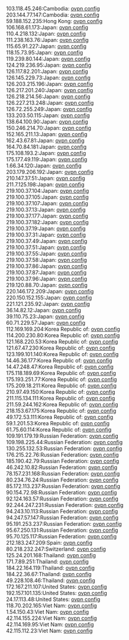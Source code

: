 103.118.45.246:Cambodia: [ovpn config](vpn/103_118_45_246.ovpn)  
203.144.77.147:Cambodia: [ovpn config](vpn/203_144_77_147.ovpn)  
59.188.152.235:Hong Kong: [ovpn config](vpn/59_188_152_235.ovpn)  
106.168.61.173:Japan: [ovpn config](vpn/106_168_61_173.ovpn)  
110.4.218.132:Japan: [ovpn config](vpn/110_4_218_132.ovpn)  
111.238.163.76:Japan: [ovpn config](vpn/111_238_163_76.ovpn)  
115.65.91.227:Japan: [ovpn config](vpn/115_65_91_227.ovpn)  
118.15.73.95:Japan: [ovpn config](vpn/118_15_73_95.ovpn)  
119.239.80.144:Japan: [ovpn config](vpn/119_239_80_144.ovpn)  
124.219.236.95:Japan: [ovpn config](vpn/124_219_236_95.ovpn)  
126.117.82.201:Japan: [ovpn config](vpn/126_117_82_201.ovpn)  
126.145.229.73:Japan: [ovpn config](vpn/126_145_229_73.ovpn)  
126.203.215.196:Japan: [ovpn config](vpn/126_203_215_196.ovpn)  
126.217.201.240:Japan: [ovpn config](vpn/126_217_201_240.ovpn)  
126.218.214.56:Japan: [ovpn config](vpn/126_218_214_56.ovpn)  
126.227.213.248:Japan: [ovpn config](vpn/126_227_213_248.ovpn)  
126.72.255.249:Japan: [ovpn config](vpn/126_72_255_249.ovpn)  
133.203.50.115:Japan: [ovpn config](vpn/133_203_50_115.ovpn)  
138.64.100.90:Japan: [ovpn config](vpn/138_64_100_90.ovpn)  
150.246.214.70:Japan: [ovpn config](vpn/150_246_214_70.ovpn)  
152.165.211.13:Japan: [ovpn config](vpn/152_165_211_13.ovpn)  
162.43.67.81:Japan: [ovpn config](vpn/162_43_67_81.ovpn)  
164.70.84.181:Japan: [ovpn config](vpn/164_70_84_181.ovpn)  
175.108.193.2:Japan: [ovpn config](vpn/175_108_193_2.ovpn)  
175.177.49.119:Japan: [ovpn config](vpn/175_177_49_119.ovpn)  
1.66.34.120:Japan: [ovpn config](vpn/1_66_34_120.ovpn)  
203.179.206.192:Japan: [ovpn config](vpn/203_179_206_192.ovpn)  
210.147.37.51:Japan: [ovpn config](vpn/210_147_37_51.ovpn)  
211.7.125.198:Japan: [ovpn config](vpn/211_7_125_198.ovpn)  
219.100.37.104:Japan: [ovpn config](vpn/219_100_37_104.ovpn)  
219.100.37.105:Japan: [ovpn config](vpn/219_100_37_105.ovpn)  
219.100.37.107:Japan: [ovpn config](vpn/219_100_37_107.ovpn)  
219.100.37.13:Japan: [ovpn config](vpn/219_100_37_13.ovpn)  
219.100.37.177:Japan: [ovpn config](vpn/219_100_37_177.ovpn)  
219.100.37.182:Japan: [ovpn config](vpn/219_100_37_182.ovpn)  
219.100.37.19:Japan: [ovpn config](vpn/219_100_37_19.ovpn)  
219.100.37.31:Japan: [ovpn config](vpn/219_100_37_31.ovpn)  
219.100.37.49:Japan: [ovpn config](vpn/219_100_37_49.ovpn)  
219.100.37.51:Japan: [ovpn config](vpn/219_100_37_51.ovpn)  
219.100.37.55:Japan: [ovpn config](vpn/219_100_37_55.ovpn)  
219.100.37.58:Japan: [ovpn config](vpn/219_100_37_58.ovpn)  
219.100.37.86:Japan: [ovpn config](vpn/219_100_37_86.ovpn)  
219.100.37.87:Japan: [ovpn config](vpn/219_100_37_87.ovpn)  
219.100.37.96:Japan: [ovpn config](vpn/219_100_37_96.ovpn)  
219.120.88.70:Japan: [ovpn config](vpn/219_120_88_70.ovpn)  
220.146.172.209:Japan: [ovpn config](vpn/220_146_172_209.ovpn)  
220.150.152.155:Japan: [ovpn config](vpn/220_150_152_155.ovpn)  
221.121.235.92:Japan: [ovpn config](vpn/221_121_235_92.ovpn)  
36.14.82.12:Japan: [ovpn config](vpn/36_14_82_12.ovpn)  
39.110.75.23:Japan: [ovpn config](vpn/39_110_75_23.ovpn)  
60.71.229.57:Japan: [ovpn config](vpn/60_71_229_57.ovpn)  
112.169.169.204:Korea Republic of: [ovpn config](vpn/112_169_169_204.ovpn)  
114.200.230.80:Korea Republic of: [ovpn config](vpn/114_200_230_80.ovpn)  
121.168.220.53:Korea Republic of: [ovpn config](vpn/121_168_220_53.ovpn)  
121.67.47.230:Korea Republic of: [ovpn config](vpn/121_67_47_230.ovpn)  
123.199.101.140:Korea Republic of: [ovpn config](vpn/123_199_101_140.ovpn)  
14.46.36.177:Korea Republic of: [ovpn config](vpn/14_46_36_177.ovpn)  
14.47.248.47:Korea Republic of: [ovpn config](vpn/14_47_248_47.ovpn)  
175.118.189.69:Korea Republic of: [ovpn config](vpn/175_118_189_69.ovpn)  
175.193.251.77:Korea Republic of: [ovpn config](vpn/175_193_251_77.ovpn)  
175.209.18.211:Korea Republic of: [ovpn config](vpn/175_209_18_211.ovpn)  
210.97.49.150:Korea Republic of: [ovpn config](vpn/210_97_49_150.ovpn)  
211.115.134.111:Korea Republic of: [ovpn config](vpn/211_115_134_111.ovpn)  
211.59.244.162:Korea Republic of: [ovpn config](vpn/211_59_244_162.ovpn)  
218.153.67.175:Korea Republic of: [ovpn config](vpn/218_153_67_175.ovpn)  
49.172.53.111:Korea Republic of: [ovpn config](vpn/49_172_53_111.ovpn)  
59.1.201.53:Korea Republic of: [ovpn config](vpn/59_1_201_53.ovpn)  
61.75.60.114:Korea Republic of: [ovpn config](vpn/61_75_60_114.ovpn)  
109.191.179.19:Russian Federation: [ovpn config](vpn/109_191_179_19.ovpn)  
109.198.225.44:Russian Federation: [ovpn config](vpn/109_198_225_44.ovpn)  
130.255.132.53:Russian Federation: [ovpn config](vpn/130_255_132_53.ovpn)  
176.215.22.76:Russian Federation: [ovpn config](vpn/176_215_22_76.ovpn)  
185.190.42.79:Russian Federation: [ovpn config](vpn/185_190_42_79.ovpn)  
46.242.10.82:Russian Federation: [ovpn config](vpn/46_242_10_82.ovpn)  
78.157.231.168:Russian Federation: [ovpn config](vpn/78_157_231_168.ovpn)  
80.234.76.24:Russian Federation: [ovpn config](vpn/80_234_76_24.ovpn)  
85.172.113.237:Russian Federation: [ovpn config](vpn/85_172_113_237.ovpn)  
90.154.72.98:Russian Federation: [ovpn config](vpn/90_154_72_98.ovpn)  
92.124.163.57:Russian Federation: [ovpn config](vpn/92_124_163_57.ovpn)  
92.244.247.231:Russian Federation: [ovpn config](vpn/92_244_247_231.ovpn)  
94.243.10.113:Russian Federation: [ovpn config](vpn/94_243_10_113.ovpn)  
94.247.57.147:Russian Federation: [ovpn config](vpn/94_247_57_147.ovpn)  
95.191.253.237:Russian Federation: [ovpn config](vpn/95_191_253_237.ovpn)  
95.67.250.131:Russian Federation: [ovpn config](vpn/95_67_250_131.ovpn)  
95.70.125.117:Russian Federation: [ovpn config](vpn/95_70_125_117.ovpn)  
212.183.247.209:Spain: [ovpn config](vpn/212_183_247_209.ovpn)  
80.218.232.247:Switzerland: [ovpn config](vpn/80_218_232_247.ovpn)  
125.24.201.168:Thailand: [ovpn config](vpn/125_24_201_168.ovpn)  
171.7.89.251:Thailand: [ovpn config](vpn/171_7_89_251.ovpn)  
184.22.164.119:Thailand: [ovpn config](vpn/184_22_164_119.ovpn)  
184.22.36.67:Thailand: [ovpn config](vpn/184_22_36_67.ovpn)  
49.228.108.46:Thailand: [ovpn config](vpn/49_228_108_46.ovpn)  
172.167.211.107:United States: [ovpn config](vpn/172_167_211_107.ovpn)  
192.157.101.135:United States: [ovpn config](vpn/192_157_101_135.ovpn)  
24.17.113.48:United States: [ovpn config](vpn/24_17_113_48.ovpn)  
118.70.202.165:Viet Nam: [ovpn config](vpn/118_70_202_165.ovpn)  
1.54.150.43:Viet Nam: [ovpn config](vpn/1_54_150_43.ovpn)  
42.114.155.224:Viet Nam: [ovpn config](vpn/42_114_155_224.ovpn)  
42.114.169.95:Viet Nam: [ovpn config](vpn/42_114_169_95.ovpn)  
42.115.112.23:Viet Nam: [ovpn config](vpn/42_115_112_23.ovpn)  

